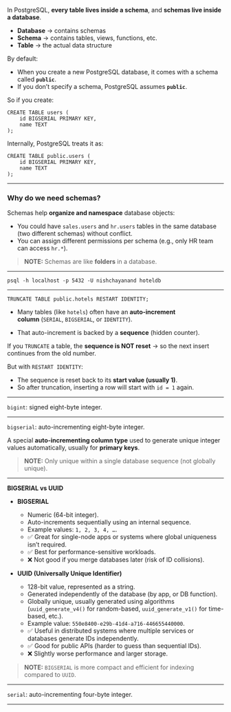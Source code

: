 
In PostgreSQL, **every table lives inside a schema**, and **schemas live inside a database**.

- **Database** → contains schemas
- **Schema** → contains tables, views, functions, etc.
- **Table** → the actual data structure

By default:
- When you create a new PostgreSQL database, it comes with a schema called **`public`**.
- If you don’t specify a schema, PostgreSQL assumes **`public`**.

So if you create:

```
CREATE TABLE users (
    id BIGSERIAL PRIMARY KEY,
    name TEXT
);
```

Internally, PostgreSQL treats it as:

```
CREATE TABLE public.users (
    id BIGSERIAL PRIMARY KEY,
    name TEXT
);
```

---
### Why do we need schemas?

Schemas help **organize and namespace** database objects:

- You could have `sales.users` and `hr.users` tables in the same database (two different schemas) without conflict.
- You can assign different permissions per schema (e.g., only HR team can access `hr.*`).

> **NOTE:** Schemas are like **folders** in a database.

---
```
psql -h localhost -p 5432 -U nishchayanand hoteldb
```

----

```
TRUNCATE TABLE public.hotels RESTART IDENTITY;
```

- Many tables (like `hotels`) often have an **auto-increment column** (`SERIAL`, `BIGSERIAL`, or `IDENTITY`).
    
- That auto-increment is backed by a **sequence** (hidden counter).

If you `TRUNCATE` a table, the **sequence is NOT reset** → so the next insert continues from the old number.

But with `RESTART IDENTITY`:
- The sequence is reset back to its **start value (usually 1)**.
- So after truncation, inserting a row will start with `id = 1` again.

---
`bigint`: signed eight-byte integer.

---
`bigserial`: auto-incrementing eight-byte integer. 

A special **auto-incrementing column type** used to generate unique integer values automatically, usually for **primary keys**.

> **NOTE:** Only unique within a single database sequence (not globally unique).

---

**BIGSERIAL vs UUID**

- **BIGSERIAL**
    - Numeric (64-bit integer).
    - Auto-increments sequentially using an internal sequence.
    - Example values: `1, 2, 3, 4, …`.
    - ✅ Great for single-node apps or systems where global uniqueness isn’t required.
    - ✅ Best for performance-sensitive workloads.
    - ❌ Not good if you merge databases later (risk of ID collisions).

- **UUID (Universally Unique Identifier)**
    - 128-bit value, represented as a string.
    - Generated independently of the database (by app, or DB function).
    - Globally unique, usually generated using algorithms (`uuid_generate_v4()` for random-based, `uuid_generate_v1()` for time-based, etc.).
    - Example value: `550e8400-e29b-41d4-a716-446655440000`.
    - ✅ Useful in distributed systems where multiple services or databases generate IDs independently.
    - ✅ Good for public APIs (harder to guess than sequential IDs).
    - ❌ Slightly worse performance and larger storage.

> **NOTE:** `BIGSERIAL` is more compact and efficient for indexing compared to `UUID`.

---
`serial`: auto-incrementing four-byte integer.

---

